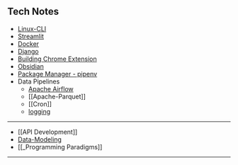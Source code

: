 ## Tech Notes

- [Linux-CLI](Linux-CLI.md)
- [Streamlit](_Streamlit.md)
- [Docker](_Docker-Index.md)
- [Django](_Django.md)
- [Building Chrome Extension](Building%20Chrome%20Extension.md)
- [Obsidian](Obsidian.md) 
- [Package Manager - pipenv](Package%20Manager%20-%20pipenv.md)
- Data Pipelines
	- [Apache Airflow](Apache-Airflow.canvas)
	- [[Apache-Parquet]] 
	- [[Cron]]
	- [logging](logging.md)
---
- [[API Development]]
- [Data-Modeling](Data-Modeling.md)
- [[_Programming Paradigms]]

---